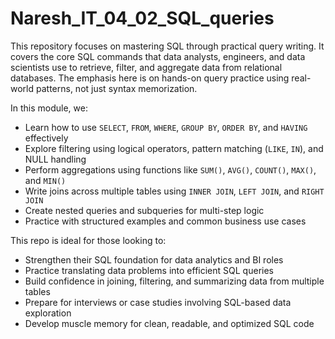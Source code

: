 # Naresh_IT_04_02_SQL_queries

This repository focuses on mastering SQL through practical query writing. It covers the core SQL commands that data analysts, engineers, and data scientists use to retrieve, filter, and aggregate data from relational databases. The emphasis here is on hands-on query practice using real-world patterns, not just syntax memorization.

In this module, we:

- Learn how to use `SELECT`, `FROM`, `WHERE`, `GROUP BY`, `ORDER BY`, and `HAVING` effectively
- Explore filtering using logical operators, pattern matching (`LIKE`, `IN`), and NULL handling
- Perform aggregations using functions like `SUM()`, `AVG()`, `COUNT()`, `MAX()`, and `MIN()`
- Write joins across multiple tables using `INNER JOIN`, `LEFT JOIN`, and `RIGHT JOIN`
- Create nested queries and subqueries for multi-step logic
- Practice with structured examples and common business use cases

This repo is ideal for those looking to:

- Strengthen their SQL foundation for data analytics and BI roles
- Practice translating data problems into efficient SQL queries
- Build confidence in joining, filtering, and summarizing data from multiple tables
- Prepare for interviews or case studies involving SQL-based data exploration
- Develop muscle memory for clean, readable, and optimized SQL code
